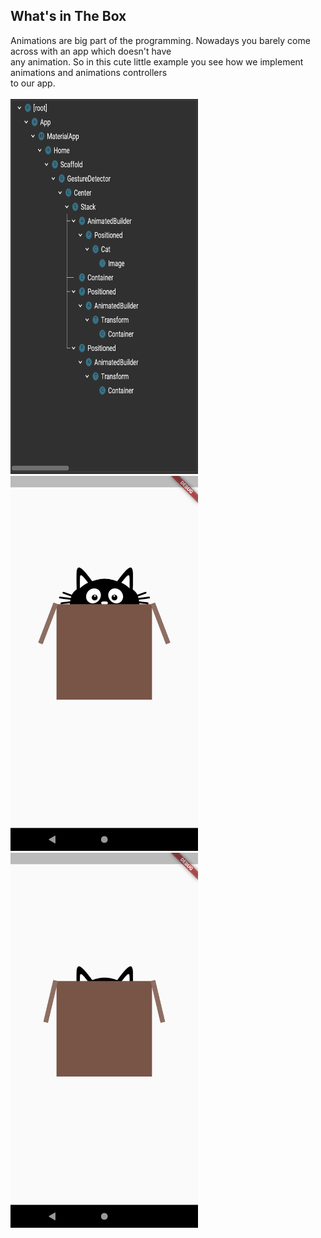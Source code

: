 <!DOCTYPE html>
<html>
<body>

<h2>What's in The Box</h2>

<div>
Animations are big part of the programming. Nowadays you barely come across with an app which doesn't have<br>
any animation. So in this cute little example you see how we implement animations and animations controllers<br>
to our app.<br>
<br>
</div>
<div class="row">
    <img src="shot/1.png" alt="Screenshot" width="300" height="600">
    <img src="shot/2.png" alt="Screenshot" width="300" height="600">
    <img src="shot/3.png" alt="Screenshot" width="300" height="600">
</div>
</body>
</html>
